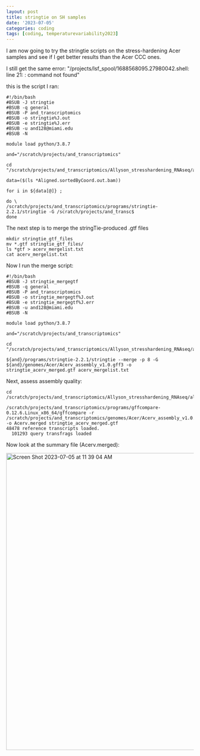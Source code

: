 ```yaml
---
layout: post
title: stringtie on SH samples
date: '2023-07-05'
categories: coding
tags: [coding, temperaturevariability2023]
---
```


I am now going to try the stringtie scripts on the stress-hardening Acer samples and see if I get better results than the Acer CCC ones. 

I still get the same error: "/projects/lsf_spool/1688568095.27980042.shell: line 21:  : command not found"

this is the script I ran:
```{bash}
#!/bin/bash
#BSUB -J stringtie
#BSUB -q general
#BSUB -P and_transcriptomics
#BSUB -o stringtie%J.out
#BSUB -e stringtie%J.err
#BSUB -u and128@miami.edu
#BSUB -N

module load python/3.8.7

and="/scratch/projects/and_transcriptomics"

cd "/scratch/projects/and_transcriptomics/Allyson_stresshardening_RNAseq/aligned"

data=($(ls *Aligned.sortedByCoord.out.bam))

for i in ${data[@]} ;

do \
/scratch/projects/and_transcriptomics/programs/stringtie-2.2.1/stringtie -G /scratch/projects/and_transc$
done
```

The next step is to merge the stringTie-produced .gtf files

```{bash}
mkdir stringtie_gtf_files
mv *.gtf stringtie_gtf_files/
ls *gtf > acerv_mergelist.txt
cat acerv_mergelist.txt
```

Now I run the merge script:

```{bash}
#!/bin/bash
#BSUB -J stringtie_mergegtf
#BSUB -q general
#BSUB -P and_transcriptomics
#BSUB -o stringtie_mergegtf%J.out
#BSUB -e stringtie_mergegtf%J.err
#BSUB -u and128@miami.edu
#BSUB -N

module load python/3.8.7

and="/scratch/projects/and_transcriptomics"

cd "/scratch/projects/and_transcriptomics/Allyson_stresshardening_RNAseq/aligned/stringtie_gtf_files"

${and}/programs/stringtie-2.2.1/stringtie --merge -p 8 -G ${and}/genomes/Acer/Acerv_assembly_v1.0.gff3 -o stringtie_acerv_merged.gtf acerv_mergelist.txt
```

Next, assess assembly quality:
```{bash}
cd /scratch/projects/and_transcriptomics/Allyson_stresshardening_RNAseq/aligned/stringtie_gtf_files

/scratch/projects/and_transcriptomics/programs/gffcompare-0.12.6.Linux_x86_64/gffcompare -r /scratch/projects/and_transcriptomics/genomes/Acer/Acerv_assembly_v1.0.gff3 -o Acerv.merged stringtie_acerv_merged.gtf
48478 reference transcripts loaded.
  101293 query transfrags loaded
```

Now look at the summary file (Acerv.merged): 

<img width="799" alt="Screen Shot 2023-07-05 at 11 39 04 AM" src="https://github.com/ademerlis/ademerlis.github.io/assets/56000927/00aa7b4b-c412-4dd2-bcf3-47712bf62ff9">

